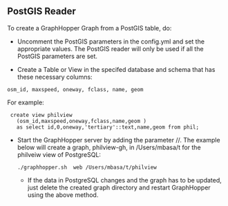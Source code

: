 ## PostGIS Reader
To create a GraphHopper Graph from a PostGIS table, do:

* Uncomment the PostGIS parameters in the config.yml and set the appropriate values. The PostGIS reader will only be used if all the PostGIS parameters are set.

* Create a Table or View in the specifed database and schema that has these necessary columns: 

``` 
osm_id, maxspeed, oneway, fclass, name, geom 
```

For example:

``` 
 create view philview 
   (osm_id,maxspeed,oneway,fclass,name,geom ) 
   as select id,0,oneway,'tertiary'::text,name,geom from phil;
```

* Start the GraphHopper server by adding the parameter /<path where graph will reside>/<table or view name>. The example below will create a graph, philview-gh, in /Users/mbasa/t for the philveiw view of PostgreSQL:

``` 
./graphhopper.sh  web /Users/mbasa/t/philview
```

* If the data in PostgreSQL changes and the graph has to be updated, just delete the created graph directory and restart GraphHopper using the above method.

